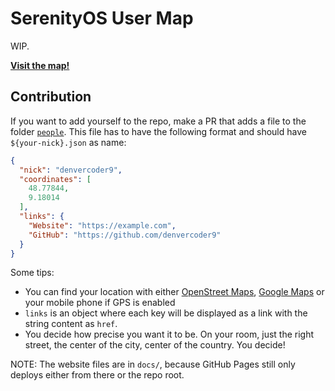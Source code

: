 # SerenityOS User Map

WIP.

**[Visit the map!](https://usermap.serenityos.org)**

## Contribution

If you want to add yourself to the repo, make a PR that adds a file to the folder [`people`](people/). This file has to have the following format and should have `${your-nick}.json` as name:

```json
{
  "nick": "denvercoder9",
  "coordinates": [
    48.77844,
    9.18014
  ],
  "links": {
    "Website": "https://example.com",
    "GitHub": "https://github.com/denvercoder9"
  }
}
```

Some tips:
- You can find your location with either [OpenStreet Maps](https://www.openstreetmap.org/), [Google Maps](https://www.google.com/maps) or your mobile phone if GPS is enabled
- `links` is an object where each key will be displayed as a link with the string content as `href`.
- You decide how precise you want it to be. On your room, just the right street, the center of the city, center of the country. You decide!

NOTE: The website files are in `docs/`, because GitHub Pages still only deploys either from there or the repo root.

